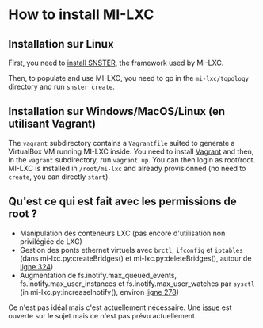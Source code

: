 # How to install MI-LXC

## Installation sur Linux

First, you need to [install SNSTER](https://framagit.org/flesueur/snster/-/blob/main/doc/INSTALL.md#installation-on-linux), the framework used by MI-LXC.

Then, to populate and use MI-LXC, you need to go in the `mi-lxc/topology` directory and run `snster create`.

## Installation sur Windows/MacOS/Linux (en utilisant Vagrant)

The `vagrant` subdirectory contains a `Vagrantfile` suited to generate a VirtualBox VM running MI-LXC inside. You need to install [Vagrant](https://www.vagrantup.com/downloads.html) and then, in the `vagrant` subdirectory, run `vagrant up`. You can then login as root/root. MI-LXC is installed in `/root/mi-lxc` and already provisionned (no need to `create`, you can directly `start`).


## Qu'est ce qui est fait avec les permissions de root ?

* Manipulation des conteneurs LXC (pas encore d'utilisation non privilégiée de LXC)
* Gestion des ponts ethernet virtuels avec `brctl`, `ifconfig` et `iptables` (dans mi-lxc.py:createBridges() et mi-lxc.py:deleteBridges(), autour de [ligne 324](https://github.com/flesueur/mi-lxc/blob/master/mi-lxc.py#L324))
* Augmentation de fs.inotify.max_queued_events, fs.inotify.max_user_instances et fs.inotify.max_user_watches par `sysctl` (in mi-lxc.py:increaseInotify(), environ [ligne 278](https://github.com/flesueur/mi-lxc/blob/master/mi-lxc.py#L278))

Ce n'est pas idéal mais c'est actuellement nécessaire. Une [issue](https://github.com/flesueur/mi-lxc/issues/9) est ouverte sur le sujet mais ce n'est pas prévu actuellement.
